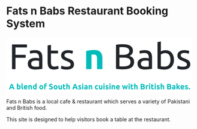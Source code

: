 # Fats n Babs Restaurant Booking System

![Fats n Babs Logo](/media/fatsnbabs-logo.png)

Fats n Babs is a local cafe & restaurant which serves a variety of Pakistani and British food.

This site is designed to help visitors book a table at the restaurant. 


